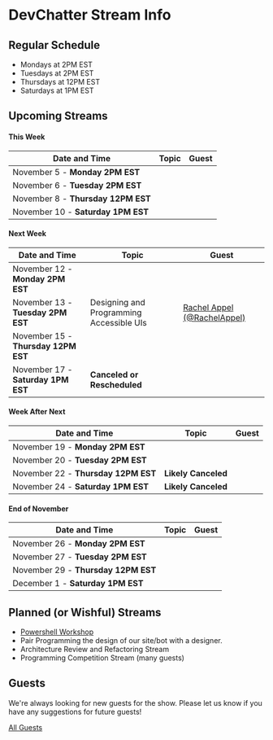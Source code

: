 # DevChatter Stream Info

## Regular Schedule

 - Mondays at 2PM EST
 - Tuesdays at 2PM EST
 - Thursdays at 12PM EST
 - Saturdays at 1PM EST
 

## Upcoming Streams

#### This Week

| Date and Time                   | Topic         | Guest         |
| ------------------------------- | ------------- | ------------- |
| November 5 - **Monday 2PM EST** |  |  |
| November 6 - **Tuesday 2PM EST** |  |  |
| November 8 - **Thursday 12PM EST** |  |  |
| November 10 - **Saturday 1PM EST** |  |  |

#### Next Week

| Date and Time                   | Topic         | Guest         |
| ------------------------------- | ------------- | ------------- |
| November 12 - **Monday 2PM EST** |  |  |
| November 13 - **Tuesday 2PM EST** | Designing and Programming Accessible UIs | [Rachel Appel (@RachelAppel)](https://twitter.com/RachelAppel) |
| November 15 - **Thursday 12PM EST** |  |  |
| November 17 - **Saturday 1PM EST** | **Canceled or Rescheduled** |  |
 
#### Week After Next

| Date and Time                   | Topic         | Guest         |
| ------------------------------- | ------------- | ------------- |
| November 19 - **Monday 2PM EST** |  |  |
| November 20 - **Tuesday 2PM EST** |  |  |
| November 22 - **Thursday 12PM EST** | **Likely Canceled** |  |
| November 24 - **Saturday 1PM EST** | **Likely Canceled** |  |

#### End of November

| Date and Time                   | Topic         | Guest         |
| ------------------------------- | ------------- | ------------- |
| November 26 - **Monday 2PM EST** |  |  |
| November 27 - **Tuesday 2PM EST** |  |  |
| November 29 - **Thursday 12PM EST** |  |  |
| December 1 - **Saturday 1PM EST** |  |  |

## Planned (or Wishful) Streams

 - [Powershell Workshop](https://github.com/DevChatter/StreamInfo/issues/11)
 - Pair Programming the design of our site/bot with a designer.
 - Architecture Review and Refactoring Stream
 - Programming Competition Stream (many guests)

## Guests

We're always looking for new guests for the show. Please let us know if you have any suggestions for future guests!
 
[All Guests](Guests.md)
